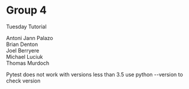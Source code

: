 # Group 4

Tuesday Tutorial

Antoni Jann Palazo  
Brian Denton  
Joel Berryere  
Michael Luciuk  
Thomas Murdoch  

Pytest does not work with versions less than 3.5
use python --version to check version

